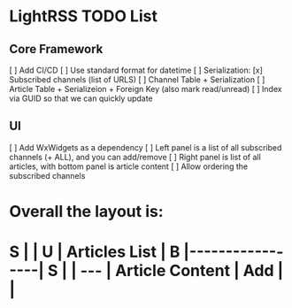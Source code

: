 # LightRSS TODO List

## Core Framework

[ ] Add CI/CD
[ ] Use standard format for datetime
[ ] Serialization:
    [x] Subscribed channels (list of URLS)
    [ ] Channel Table + Serialization
    [ ] Article Table + Serializeion + Foreign Key (also mark read/unread)
    [ ] Index via GUID so that we can quickly update

## UI

[ ] Add WxWidgets as a dependency
[ ] Left panel is a list of all subscribed channels (+ ALL), and you can add/remove
[ ] Right panel is list of all articles, with bottom panel is article content
[ ] Allow ordering the subscribed channels

Overall the layout is:
=======================
 S  |                 |
 U  |  Articles List  |
 B  |-----------------|
 S  |                 |
--- | Article Content |
Add |                 |
=======================